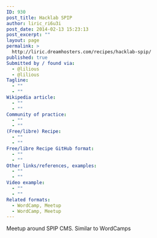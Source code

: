 ```yaml
---
ID: 930
post_title: Hacklab SPIP
author: liric_ri6u3i
post_date: 2014-02-13 15:23:13
post_excerpt: ""
layout: page
permalink: >
  http://liric.dreamhosters.com/recipes/hacklab-spip/
published: true
Submitted by / found via:
  - @lilious
  - @lilious
Tagline:
  - ""
  - ""
Wikipedia article:
  - ""
  - ""
Community of practice:
  - ""
  - ""
(Free/libre) Recipe:
  - ""
  - ""
Free/libre Recipe GitHub format:
  - ""
  - ""
Other links/references, examples:
  - ""
  - ""
Video example:
  - ""
  - ""
Related formats:
  - WordCamp, Meetup
  - WordCamp, Meetup
---
```

Meetup around SPIP CMS. Similar to WordCamps